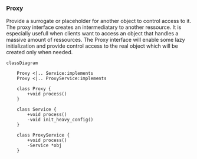 ### Proxy

Provide a surrogate or placeholder for another object to control access to it. The proxy interface creates an intermediatary to another ressource. It is especially usefull when clients want to access an object that handles a massive amount of ressources. The Proxy interface will enable some lazy initialization and provide control access to the real object which will be created only when needed.

```mermaid
classDiagram
	
	Proxy <|.. Service:implements
	Proxy <|.. ProxyService:implements
	
	class Proxy {
		+void process()
	}
	
	class Service {
		+void process()
		-void init_heavy_config()
	}
	
	class ProxyService {
		+void process()
		-Service *obj
	}
	
	
```





